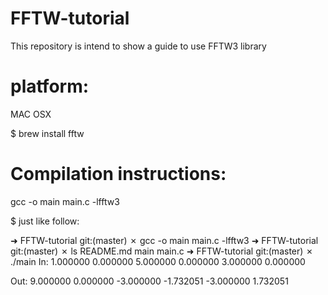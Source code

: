 # FFTW-tutorial
This repository is intend to show a guide to use FFTW3 library 


# platform:
MAC OSX

$ brew install fftw

# Compilation instructions:

gcc -o main main.c -lfftw3


$ just like follow:

➜  FFTW-tutorial git:(master) ✗ gcc -o main main.c -lfftw3
➜  FFTW-tutorial git:(master) ✗ ls
README.md main      main.c
➜  FFTW-tutorial git:(master) ✗ ./main
In:
1.000000 0.000000
5.000000 0.000000
3.000000 0.000000

Out:
9.000000 0.000000
-3.000000 -1.732051
-3.000000 1.732051